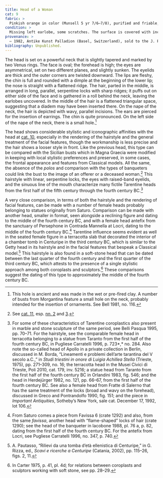 ```yaml
---
title: Head of a Woman
cat: 9
fabric: >
  Pinkish orange in color (Munsell 5 yr 7/6–7/8), purified and friable, with tiny reflective particles.
condition: >
  Missing left earlobe, some scratches. The surface is covered with incrustations and is deteriorated.
provenance: >
  – 1982, Antike Kunst Palladion (Basel, Switzerland), sold to the J. Paul Getty Museum, 1982.
bibliography: Unpublished.
---
```

The head is set on a powerful neck that is slightly tapered and marked
by two Venus rings. The face is oval; the forehead is high; the eyes are
asymmetrical, set on two different planes, and slightly sunken. The
eyelids are thick and the outer corners are twisted downward. The lips
are fleshy, the chin is full and rounded with a dimple at the beginning
of the lower lip; the nose is straight with a flattened ridge. The hair,
parted in the middle, is arranged in long, parallel, serpentine locks
with sharp ridges; it puffs out on either side of the face and is
gathered in a roll behind the neck, leaving the earlobes uncovered. In
the middle of the hair is a flattened triangular space, suggesting that
a diadem may have been inserted there. On the nape of the neck, the hair
is depicted with wavy, parallel incisions. The ears are pierced for the
insertion of earrings. The chin is quite pronounced. On the left side of
the nape of the neck, there is a small hole.[^1]

The head shows considerable stylistic and iconographic affinities with
the head at [cat. 10](10), especially in the rendering of the hairstyle and
the general treatment of the facial features, though the workmanship is
less precise and the hair shows a looser style in front. Like the
previous head, this type can be compared with the Sicilian busts which
in Magna Graecia were modified in keeping with local stylistic
preferences and preserved, in some cases, the frontal appearance and
features from Classical models. All the same, the absence of the *polos*
and comparison with the types of banqueters could link the bust to the
image of an offerer or a deceased woman.[^2] This hairstyle with linear,
serpentine locks, the eyes with raised-band eyelids, and the sinuous
line of the mouth characterize many fictile Tarentine heads from the
first half of the fifth century through the fourth century <span
class="smcaps">BC.</span>[^3]

A very close comparison, in terms of both the hairstyle and the
rendering of facial features, can be made with a number of female heads
probably belonging to statues originally from Saturo. Comparison can be
made with another head, smaller in format, seen alongside a reclining
figure and dating to the middle of the fourth century <span
class="smcaps">BC,</span> and with a female head
antefix from the sanctuary of Persephone in Contrada Mannella at Locri,
dating to the middle of the fourth century <span
class="smcaps">BC.</span>[^4] Tarentine influence
seems evident as well in the seated female figure in a terracotta slab
that decorated the interior of a chamber tomb in Centuripe in the third
century <span class="smcaps">BC</span>, which is
similar to the Getty head in its hairstyle and in the facial features
that bespeak a Classical model.[^5] This hairstyle is also found in a
soft-stone head that can be dated between the last quarter of the fourth
century and the first quarter of the third century <span
class="smcaps">BC</span>, which attests to the
presence of a single stylistic approach among both coroplasts and
sculptors.[^6] These comparisons suggest the dating of this type to
approximately the middle of the fourth century <span
class="smcaps">BC.</span>

[^1]: This hole is ancient and was made in the wet or pre-fired clay. A
    number of busts from Morgantina feature a small hole on the neck,
    probably intended for the insertion of ornaments. See <span
    class="smcaps">Bell</span> 1981, no. 116.

[^2]: See [cat. 11](11), esp. [nn. 2](11#fn:2) and [3](11#fn:3).

[^3]: For some of these characteristics of Tarentine coroplastics also
    present in marble and stone sculpture of the same period, see <span
    class="smcaps">Belli Pasqua</span> 1995, pp.
    70–71. For the hairstyle, see the comparable female head in
    terracotta belonging to a statue from Taranto from the first half of
    the fourth century <span class="smcaps">BC,</span>
    in <span class="smcaps">Pugliese Carratelli
    1996</span>, p. 723*,* no. 284. Also note the so-called head of
    Apollo in a private collection in Berlin, discussed in M. Borda,
    “Lineamenti e problemi dell’arte tarantina del V secolo a.C.,” in
    *Studi triestini in onore di Luigia Achillea Stella* (Trieste,
    1975), pp. 271–309, no. 16; the terracotta head in the Musei Civici
    di Trieste, <span class="smcaps">Poli</span> 2010,
    cat. 179, inv. 5216; a statue head from Taranto from the first half
    of the fourth century <span
    class="smcaps">BC</span> in <span
    class="smcaps">Orlandini</span> 1983, fig. 546;
    and the head in <span
    class="smcaps">Herdejürger</span> 1982, no. 121,
    pp. 66–67, from the first half of the fourth century <span
    class="smcaps">BC.</span> See also a female head
    from Fratte di Salerno that has the same treatment of the locks
    (broad and wavy on the forehead), discussed in <span
    class="smcaps">Greco and Pontrandolfo</span> 1990,
    fig. 151; and the piece in *Important Antiquities*, Sotheby’s New
    York, sale cat. December 17, 1992, lot 106.

[^4]: From Saturo comes a piece from Favissa 6 (crate 1292) and also,
    from the same *favissa*, another head with “flame-shaped” locks of
    hair (crate 1290); see the head of the banqueter in <span
    class="smcaps">Iacobone</span> 1988, pl. 76 a, p.
    82, dating from the first half of the fourth century <span
    class="smcaps">BC.</span> For the antefix from
    Locri, see <span class="smcaps">Pugliese
    Carratelli 1996</span>, no. 347, p. 740.

[^5]: A. Pautasso, “Rilievi da una tomba d’età ellenistica di
    Centuripe,” in G. Rizza, ed.*, Scavi e ricerche a Centuripe*
    (Catania, 2002), pp. 115–26, figs. 2, 11.

[^6]: In <span class="smcaps">Carter</span> 1975, p.
    41, pl. 4d; for relations between coroplasts and sculptors working
    with soft stone, see pp. 28–29.
